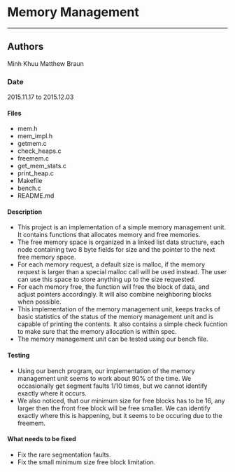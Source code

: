 # Memory Management
---

## Authors
Minh Khuu
Matthew Braun

### Date
2015.11.17 to 2015.12.03

#### Files

* mem.h
* mem_impl.h
* getmem.c
* check_heaps.c
* freemem.c
* get_mem_stats.c
* print_heap.c
* Makefile
* bench.c
* README.md

#### Description
* This project is an implementation of a simple memory management unit. It contains functions that allocates memory and free memories. 
* The free memory space is organized in a linked list data structure, each node containing two 8 byte fields for size and the pointer to the next free memory space.
* For each memory request, a default size is malloc, if the memory request is larger than a special malloc call will be used instead. The user can use this space to store anything up to the size requested.
* For each memory free, the function will free the block of data, and adjust pointers accordingly. It will also combine neighboring blocks when possible.
* This implementation of the memory management unit, keeps tracks of basic statistics of the status of the memory management unit and is capable of printing the contents. It also contains a simple check fucntion to make sure that the memory allocation is within spec.
* The memory management unit can be tested using our bench file.

#### Testing
* Using our bench program, our implementation of the memory management unit seems to work about 90% of the time. We occasionally get segment faults 1/10 times, but we cannot identify exactly where it occurs. 
* We also noticed, that our minimum size for free blocks has to be 16, any larger then the front free block will be free smaller. We can identify exactly where this is happening, but it seems to be occuring due to the freemem.

#### What needs to be fixed
* Fix the rare segmentation faults.
* Fix the small minimum size free block limitation.
